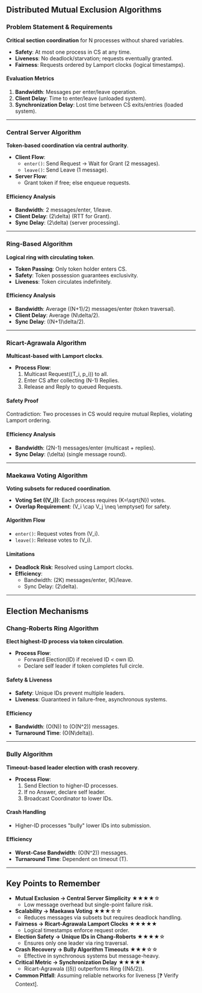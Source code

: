 ## Distributed Mutual Exclusion Algorithms
### Problem Statement & Requirements
**Critical section coordination** for N processes without shared variables.  
- **Safety**: At most one process in CS at any time.  
- **Liveness**: No deadlock/starvation; requests eventually granted.  
- **Fairness**: Requests ordered by Lamport clocks (logical timestamps).  

#### Evaluation Metrics
1. **Bandwidth**: Messages per enter/leave operation.  
2. **Client Delay**: Time to enter/leave (unloaded system).  
3. **Synchronization Delay**: Lost time between CS exits/entries (loaded system).  

---

### Central Server Algorithm
**Token-based coordination via central authority**.  
- **Client Flow**:  
  - `enter()`: Send Request → Wait for Grant (2 messages).  
  - `leave()`: Send Leave (1 message).  
- **Server Flow**:  
  - Grant token if free; else enqueue requests.  

#### Efficiency Analysis  
- **Bandwidth**: 2 messages/enter, 1/leave.  
- **Client Delay**: \(2\delta\) (RTT for Grant).  
- **Sync Delay**: \(2\delta\) (server processing).  

---

### Ring-Based Algorithm
**Logical ring with circulating token**.  
- **Token Passing**: Only token holder enters CS.  
- **Safety**: Token possession guarantees exclusivity.  
- **Liveness**: Token circulates indefinitely.  

#### Efficiency Analysis  
- **Bandwidth**: Average \((N+1)/2\) messages/enter (token traversal).  
- **Client Delay**: Average \(N\delta/2\).  
- **Sync Delay**: \((N+1)\delta/2\).  

---

### Ricart-Agrawala Algorithm
**Multicast-based with Lamport clocks**.  
- **Process Flow**:  
  1. Multicast Request(\(T_i, p_i\)) to all.  
  2. Enter CS after collecting \(N-1\) Replies.  
  3. Release and Reply to queued Requests.  

#### Safety Proof  
Contradiction: Two processes in CS would require mutual Replies, violating Lamport ordering.  

#### Efficiency Analysis  
- **Bandwidth**: \(2N-1\) messages/enter (multicast + replies).  
- **Sync Delay**: \(\delta\) (single message round).  

---

### Maekawa Voting Algorithm
**Voting subsets for reduced coordination**.  
- **Voting Set (\(V_i\))**: Each process requires \(K=\sqrt{N}\) votes.  
- **Overlap Requirement**: \(V_i \cap V_j \neq \emptyset\) for safety.  

#### Algorithm Flow  
- `enter()`: Request votes from \(V_i\).  
- `leave()`: Release votes to \(V_i\).  

#### Limitations  
- **Deadlock Risk**: Resolved using Lamport clocks.  
- **Efficiency**:  
  - Bandwidth: \(2K\) messages/enter, \(K\)/leave.  
  - Sync Delay: \(2\delta\).  

---

## Election Mechanisms
### Chang-Roberts Ring Algorithm
**Elect highest-ID process via token circulation**.  
- **Process Flow**:  
  - Forward Election(ID) if received ID < own ID.  
  - Declare self leader if token completes full circle.  

#### Safety & Liveness  
- **Safety**: Unique IDs prevent multiple leaders.  
- **Liveness**: Guaranteed in failure-free, asynchronous systems.  

#### Efficiency  
- **Bandwidth**: \(O(N)\) to \(O(N^2)\) messages.  
- **Turnaround Time**: \(O(N\delta)\).  

---

### Bully Algorithm
**Timeout-based leader election with crash recovery**.  
- **Process Flow**:  
  1. Send Election to higher-ID processes.  
  2. If no Answer, declare self leader.  
  3. Broadcast Coordinator to lower IDs.  

#### Crash Handling  
- Higher-ID processes "bully" lower IDs into submission.  

#### Efficiency  
- **Worst-Case Bandwidth**: \(O(N^2)\) messages.  
- **Turnaround Time**: Dependent on timeout \(T\).  

---

## Key Points to Remember
- **Mutual Exclusion → Central Server Simplicity** ★★★★☆  
  - Low message overhead but single-point failure risk.  
- **Scalability → Maekawa Voting** ★★★☆☆  
  - Reduces messages via subsets but requires deadlock handling.  
- **Fairness → Ricart-Agrawala Lamport Clocks** ★★★★★  
  - Logical timestamps enforce request order.  
- **Election Safety → Unique IDs in Chang-Roberts** ★★★★☆  
  - Ensures only one leader via ring traversal.  
- **Crash Recovery → Bully Algorithm Timeouts** ★★★☆☆  
  - Effective in synchronous systems but message-heavy.  
- **Critical Metric → Synchronization Delay** ★★★★★  
  - Ricart-Agrawala (\(δ\)) outperforms Ring (\(Nδ/2\)).  
- **Common Pitfall**: Assuming reliable networks for liveness [❓ Verify Context].  